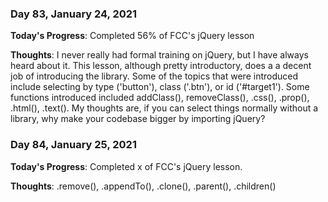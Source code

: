 ### Day 83, January 24, 2021

**Today's Progress**: Completed 56% of FCC's jQuery lesson

**Thoughts**: I never really had formal training on jQuery, but I have always heard about it. This lesson, although pretty introductory, does a a decent job of introducing the library.  Some of the topics that were introduced include selecting by type ('button'), class ('.btn'), or id ('#target1'). Some functions introduced included addClass(), removeClass(), .css(), .prop(), .html(), .text(). My thoughts are, if you can select things normally without a library, why make your codebase bigger by importing jQuery?

### Day 84, January 25, 2021

**Today's Progress**: Completed x of FCC's jQuery lesson.

**Thoughts**: .remove(), .appendTo(), .clone(), .parent(), .children()